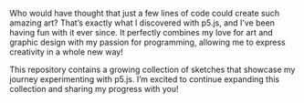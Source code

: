 Who would have thought that just a few lines of code could create such amazing art? That’s exactly what I discovered with p5.js, and I’ve been having fun with it ever since. It perfectly combines my love for art and graphic design with my passion for programming, allowing me to express creativity in a whole new way!

This repository contains a growing collection of sketches that showcase my journey experimenting with p5.js.
I’m excited to continue expanding this collection and sharing my progress with you! 
